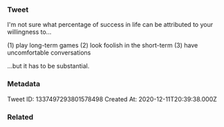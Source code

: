 ### Tweet
I'm not sure what percentage of success in life can be attributed to your willingness to...

(1) play long-term games
(2) look foolish in the short-term
(3) have uncomfortable conversations

...but it has to be substantial.

### Metadata
Tweet ID: 1337497293801578498
Created At: 2020-12-11T20:39:38.000Z

### Related

